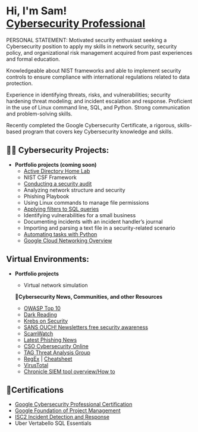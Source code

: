 <h1>Hi, I'm Sam! <br/> <a href="https://www.linkedin.com/in/zeta063/">Cybersecurity Professional</a> </h1>

</b>PERSONAL STATEMENT:</b> 
Motivated security enthusiast seeking a Cybersecurity position to apply my skills in network security, security policy, and organizational risk management acquired from past experiences and formal education. 

Knowledgeable about NIST frameworks and able to implement security controls to ensure compliance with international regulations related to data protection.

Experience in identifying threats, risks, and vulnerabilities; security hardening threat modeling; and incident escalation and response. Proficient in the use of Linux command line, SQL, and Python. Strong communication and problem-solving skills. 

Recently completed the Google Cybersecurity Certificate, a rigorous, skills-based program that covers key Cybersecurity knowledge and skills.

<h2>👨‍💻 Cybersecurity Projects:</h1>

- <b>Portfolio projects (coming soon)</b>
  - [Active Directory Home Lab](https://github.com/joshmadakor1/Algorithms-Practice)
  - NIST CSF Framework
  - [Conducting a security audit](https://github.com/zeta063/Conducingsecurityaudit/blob/3962b481aad6dc199641595ab3368c8a5cd9d256/README.md)
  - Analyzing network structure and security
  - Phishing Playbook
  - Using Linux commands to manage file permissions
  - [Applying filters to SQL queries](https://github.com/zeta063/ApplyFilterstoSQL/blob/d458a83d7e43d808765cfe35fe2ac716e2405657/README.md)
  - Identifying vulnerabilities for a small business
  - Documenting incidents with an incident handler’s journal
  - Importing and parsing a text file in a security-related scenario
  - [Automating tasks with Python](https://github.com/zeta063/PythonAutomation/blob/b7e715f88b6be016859036947dd40c436491b9b3/README.md)
  - [Google Cloud Networking Overview](https://cloud.google.com/blog/topics/developers-practitioners/google-cloud-networking-overview)
 
<h2>Virtual Environments:</h1>

- <b>Portfolio projects</b>
  - Virtual network simulation
 
  <b>📰Cybersecurity News, Communities, and other Resources</b>
  - [OWASP Top 10](https://owasp.org/www-project-top-ten/)
  - [Dark Reading](https://www.darkreading.com/)
  - [Krebs on Security](https://krebsonsecurity.com/)
  - [SANS OUCH! Newsletters free security awareness](https://www.sans.org/newsletters/ouch/)
  - [ScamWatch](https://www.scamwatch.gov.au/)
  - [Latest Phishing News](https://www.phishing.org/)
  - [CSO Cybersecurity Online](https://www.csoonline.com/)
  - [TAG Threat Analysis Group](https://blog.google/threat-analysis-group/)
  - [RegEx](https://regexr.com/) | [Cheatsheet](https://fireship.io/lessons/regex-cheat-sheet-js/)
  - [VirusTotal](https://www.virustotal.com/gui/home/upload)
  - [Chronicle SIEM tool overview/How to](https://cloud.google.com/chronicle/docs/review-security-alert)

<h2>🏅Certifications</h2>

- [Google Cybersecurity Professional Certification](https://www.coursera.org/account/accomplishments/professional-cert/NP8QGUZSAN5A)
- [Google Foundation of Project Management](https://www.coursera.org/account/accomplishments/verify/4UA4QQJGD4YA)
- [ISC2 Incident Detection and Response](https://www.coursera.org/account/accomplishments/verify/DRCZFW5KFHS2)
- Uber Vertabello SQL Essentials

<!--
**joshmadakor1/joshmadakor1** is a ✨ _special_ ✨ repository because its `README.md` (this file) appears on your GitHub profile.

Here are some ideas to get you started:

- 🔭 I’m currently working on ...
- 🌱 I’m currently learning ...
- 👯 I’m looking to collaborate on ...
- 🤔 I’m looking for help with ...
- 💬 Ask me about ...
- 📫 How to reach me: ...
- 😄 Pronouns: ...
- ⚡ Fun fact: ...
-->
